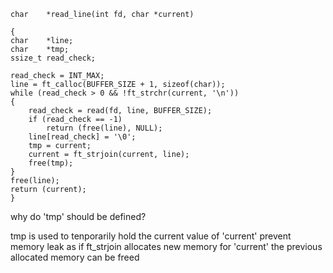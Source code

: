 
 	char	*read_line(int fd, char *current)
	
 	{	
 	char	*line;
 	char	*tmp;
 	ssize_t	read_check;
 
	read_check = INT_MAX;
	line = ft_calloc(BUFFER_SIZE + 1, sizeof(char));
	while (read_check > 0 && !ft_strchr(current, '\n'))
	{
		read_check = read(fd, line, BUFFER_SIZE);
		if (read_check == -1)
			return (free(line), NULL);
		line[read_check] = '\0';
		tmp = current;
		current = ft_strjoin(current, line);
		free(tmp);
	}
	free(line);
	return (current);
	}

why do 'tmp' should be defined?

tmp is used to tenporarily hold the current value of 'current' prevent memory leak as if ft_strjoin allocates new memory for 'current' the previous allocated memory can be freed 
